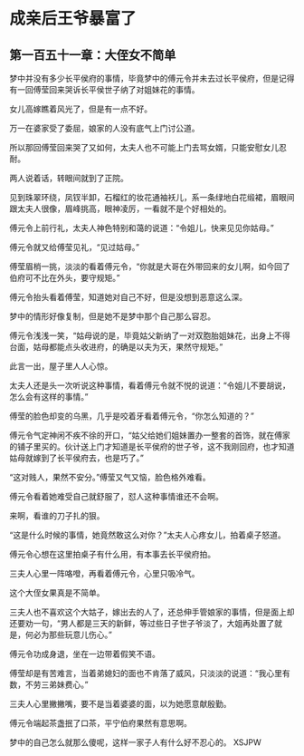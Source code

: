 # 成亲后王爷暴富了 
 ## 第一百五十一章：大侄女不简单
  梦中并没有多少长平侯府的事情，毕竟梦中的傅元令并未去过长平侯府，但是记得有一回傅莹回来哭诉长平侯世子纳了对姐妹花的事情。  
  
 女儿高嫁瞧着风光了，但是有一点不好。  
  
 万一在婆家受了委屈，娘家的人没有底气上门讨公道。  
  
 所以那回傅莹回来哭了又如何，太夫人也不可能上门去骂女婿，只能安慰女儿忍耐。  
  
 两人说着话，转眼间就到了正院。  
  
 见到珠翠环绕，凤钗半卸，石榴红的妆花通袖袄儿，系一条绿地白花缎裙，眉眼间跟太夫人很像，眉峰挑高，眼神凌厉，一看就不是个好相处的。  
  
 傅元令上前行礼，太夫人神色特别和蔼的说道：“令姐儿，快来见见你姑母。”  
  
 傅元令就又给傅莹见礼，“见过姑母。”  
  
 傅莹眉梢一挑，淡淡的看着傅元令，“你就是大哥在外带回来的女儿啊，如今回了伯府可不比在外头，要守规矩。”  
  
 傅元令抬头看着傅莹，知道她对自己不好，但是没想到恶意这么深。  
  
 梦中的情形好像复制，但是她不是梦中那个自己那么容忍。  
  
 傅元令浅浅一笑，“姑母说的是，毕竟姑父新纳了一对双胞胎姐妹花，出身上不得台面，姑母都能点头收进府，的确是以夫为天，果然守规矩。”  
  
 此言一出，屋子里人人心惊。  
  
 太夫人还是头一次听说这种事情，看着傅元令就不悦的说道：“令姐儿不要胡说，怎么会有这样的事情。”  
  
 傅莹的脸色却变的乌黑，几乎是咬着牙看着傅元令，“你怎么知道的？”  
  
 傅元令气定神闲不疾不徐的开口，“姑父给她们姐妹置办一整套的首饰，就在傅家的铺子里买的。伙计送上门才知道是长平侯府的世子爷，这不我刚回府，也才知道姑母就嫁到了长平侯府去，也是巧了。”  
  
 “这对贱人，果然不安分。”傅莹又气又恼，脸色格外难看。  
  
 傅元令看着她难受自己就舒服了，怼人这种事情谁还不会啊。  
  
 来啊，看谁的刀子扎的狠。  
  
 “这是什么时候的事情，她竟然敢这么对你？”太夫人心疼女儿，拍着桌子怒道。  
  
 傅元令心想在这里拍桌子有什么用，有本事去长平侯府拍。  
  
 三夫人心里一阵咯噔，再看着傅元令，心里只吸冷气。  
  
 这个大侄女果真是不简单。  
  
 三夫人也不喜欢这个大姑子，嫁出去的人了，还总伸手管娘家的事情，但是面上却还要劝一句，“男人都是三天的新鲜，等过些日子世子爷淡了，大姐再处置了就是，何必为那些玩意儿伤心。”  
  
 傅元令功成身退，坐在一边带着假笑不语。  
  
 傅莹却是有苦难言，当着弟媳妇的面也不肯落了威风，只淡淡的说道：“我心里有数，不劳三弟妹费心。”  
  
 三夫人心里撇撇嘴，要不是当着婆婆的面，以为她愿意献殷勤。  
  
 傅元令端起茶盏抿了口茶，平宁伯府果然有意思啊。  
  
 梦中的自己怎么就那么傻呢，这样一家子人有什么好不忍心的。 
XSJPW